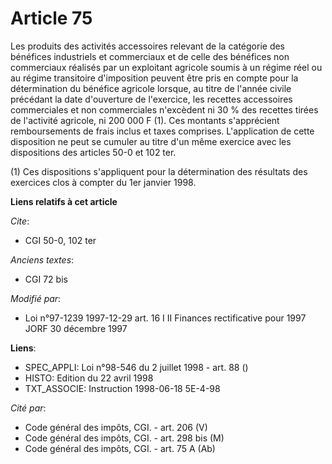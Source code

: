 # Article 75

Les produits des activités accessoires relevant de la catégorie des bénéfices industriels et commerciaux et de celle des
bénéfices non commerciaux réalisés par un exploitant agricole soumis à un régime réel ou au régime transitoire d'imposition
peuvent être pris en compte pour la détermination du bénéfice agricole lorsque, au titre de l'année civile précédant la date
d'ouverture de l'exercice, les recettes accessoires commerciales et non commerciales n'excèdent ni 30 % des recettes tirées
de l'activité agricole, ni 200 000 F (1). Ces montants s'apprécient remboursements de frais inclus et taxes comprises.
L'application de cette disposition ne peut se cumuler au titre d'un même exercice avec les dispositions des articles 50-0 et
102 ter.

(1) Ces dispositions s'appliquent pour la détermination des résultats des exercices clos à compter du 1er janvier 1998.

**Liens relatifs à cet article**

_Cite_:

  - CGI 50-0, 102 ter

_Anciens textes_:

  - CGI 72 bis

_Modifié par_:

  - Loi n°97-1239 1997-12-29 art. 16 I II Finances rectificative pour 1997 JORF 30 décembre 1997

**Liens**:

  - SPEC_APPLI: Loi n°98-546 du 2 juillet 1998 - art. 88 ()
  - HISTO: Edition du 22 avril 1998
  - TXT_ASSOCIE: Instruction 1998-06-18 5E-4-98

_Cité par_:

  - Code général des impôts, CGI. - art. 206 (V)
  - Code général des impôts, CGI. - art. 298 bis (M)
  - Code général des impôts, CGI. - art. 75 A (Ab)
